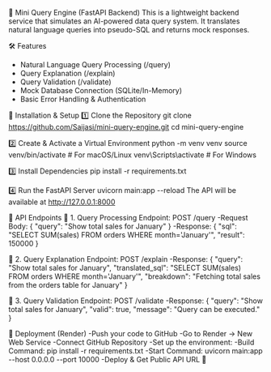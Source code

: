 🚀 Mini Query Engine (FastAPI Backend)
This is a lightweight backend service that simulates an AI-powered data query system. It translates natural language queries into pseudo-SQL and returns mock responses.

🛠️ Features
- Natural Language Query Processing (/query)
- Query Explanation (/explain)
- Query Validation (/validate)
- Mock Database Connection (SQLite/In-Memory)
- Basic Error Handling & Authentication

📌 Installation & Setup
1️⃣ Clone the Repository
git clone https://github.com/Saijasi/mini-query-engine.git
cd mini-query-engine

2️⃣ Create & Activate a Virtual Environment
python -m venv venv
source venv/bin/activate   # For macOS/Linux
venv\Scripts\activate      # For Windows

3️⃣ Install Dependencies
pip install -r requirements.txt

4️⃣ Run the FastAPI Server
uvicorn main:app --reload
The API will be available at http://127.0.0.1:8000

📌 API Endpoints
🔹 1. Query Processing
Endpoint: POST /query
-Request Body:
{
  "query": "Show total sales for January"
}
-Response:
{
  "sql": "SELECT SUM(sales) FROM orders WHERE month='January'",
  "result": 150000
}

🔹 2. Query Explanation
Endpoint: POST /explain
-Response:
{
  "query": "Show total sales for January",
  "translated_sql": "SELECT SUM(sales) FROM orders WHERE month='January'",
  "breakdown": "Fetching total sales from the orders table for January"
}

🔹 3. Query Validation
Endpoint: POST /validate
-Response:
{
  "query": "Show total sales for January",
  "valid": true,
  "message": "Query can be executed."
}

📌 Deployment (Render)
-Push your code to GitHub
-Go to Render → New Web Service
-Connect GitHub Repository
-Set up the environment:
-Build Command:
pip install -r requirements.txt
-Start Command:
uvicorn main:app --host 0.0.0.0 --port 10000
-Deploy & Get Public API URL 🎉


